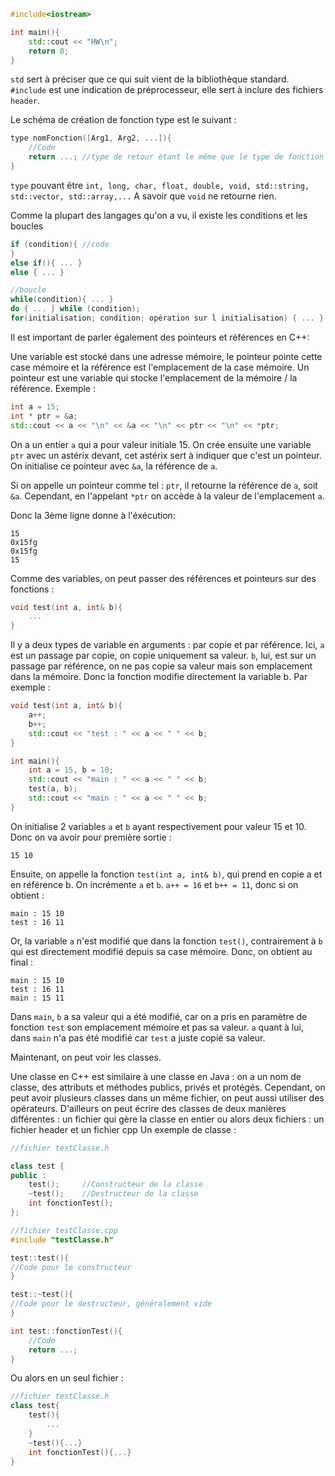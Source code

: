 
```cpp
#include<iostream>

int main(){
	std::cout << "HW\n";
	return 0;
}
```

``std`` sert à préciser que ce qui suit vient de la bibliothèque standard.
`#include` est une indication de préprocesseur, elle sert à inclure des fichiers `header`.

Le schéma de création de fonction type est le suivant : 
```cpp
type nomFonction([Arg1, Arg2, ...]){
	//Code
	return ...; //type de retour étant le même que le type de fonction
}
```
``type`` pouvant être ``int, long, char, float, double, void, std::string, std::vector, std::array,...``
A savoir que `void` ne retourne rien.

Comme la plupart des langages qu'on a vu, il existe les conditions et les boucles
```cpp
if (condition){ //code
}
else if(){ ... }
else { ... }

//boucle
while(condition){ ... }
do { ... } while (condition);
for(initialisation; condition; opération sur l initialisation) { ... }
```

Il est important de parler également des pointeurs et références en C++:

Une variable est stocké dans une adresse mémoire, le pointeur pointe cette case mémoire et la référence est l'emplacement de la case mémoire.
Un pointeur est une variable qui stocke l'emplacement de la mémoire / la référence.
Exemple : 
```cpp
int a = 15;
int * ptr = &a;
std::cout << a << "\n" << &a << "\n" << ptr << "\n" << *ptr;
```
On a un entier `a` qui a pour valeur initiale $15$.
On crée ensuite une variable ``ptr`` avec un astérix devant, cet astérix sert à indiquer que c'est un pointeur. On initialise ce pointeur avec ``&a``, la référence de ``a``.

Si on appelle un pointeur comme tel : ``ptr``, il retourne la référence de `a`, soit `&a`. Cependant, en l'appelant ``*ptr`` on accède à la valeur de l'emplacement `a`.

Donc la 3ème ligne donne à l'éxécution:
```
15
0x15fg
0x15fg
15
```

Comme des variables, on peut passer des références et pointeurs sur des fonctions :
```cpp
void test(int a, int& b){
	...
}
```

Il y a deux types de variable en arguments : par copie et par référence.
Ici, `a` est un passage par copie, on copie uniquement sa valeur.
`b`, lui, est sur un passage par référence, on ne pas copie sa valeur mais son emplacement dans la mémoire. Donc la fonction modifie directement la variable b.
Par exemple : 
```cpp
void test(int a, int& b){
	a++;
	b++;
	std::cout << "test : " << a << " " << b;
}

int main(){
	int a = 15, b = 10;
	std::cout << "main : " << a << " " << b;
	test(a, b);
	std::cout << "main : " << a << " " << b;
}
```

On initialise 2 variables `a` et `b` ayant respectivement pour valeur 15 et 10.
Donc on va avoir pour première sortie : 
```
15 10
```
Ensuite, on appelle la fonction ``test(int a, int& b)``, qui prend en copie a et en référence b.
On incrémente ``a`` et ``b``. 
``a++ = 16`` et ``b++ = 11``, donc si on obtient :
```
main : 15 10
test : 16 11
```

Or, la variable ``a`` n'est modifié que dans la fonction ``test()``, contrairement à ``b`` qui est directement modifié depuis sa case mémoire.
Donc, on obtient au final :
```
main : 15 10
test : 16 11
main : 15 11
```
Dans ``main``, ``b`` a sa valeur qui a été modifié, car on a pris en paramètre de fonction ``test`` son emplacement mémoire et pas sa valeur. ``a`` quant à lui, dans ``main`` n'a pas été modifié car ``test`` a juste copié sa valeur.


Maintenant, on peut voir les classes.

Une classe en C++ est similaire à une classe en Java : on a un nom de classe, des attributs et méthodes publics, privés et protégés.
Cependant, on peut avoir plusieurs classes dans un même fichier, on peut aussi utiliser des opérateurs. D'ailleurs on peut écrire des classes de deux manières différentes : un fichier qui gère la classe en entier ou alors deux fichiers : un fichier header et un fichier cpp
Un exemple de classe : 
```cpp
//fichier testClasse.h

class test {
public :
	test();     //Constructeur de la classe
	~test();    //Destructeur de la classe
	int fonctionTest();
};

//fichier testClasse.cpp
#include "testClasse.h"

test::test(){
//Code pour le constructeur
}

test::~test(){
//Code pour le destructeur, généralement vide
}

int test::fonctionTest(){
	//Code
	return ...;
}

```
Ou alors en un seul fichier :
```cpp
//fichier testClasse.h
class test{
	test(){
		...
	}
	~test(){...}
	int fonctionTest(){...}
}
```
